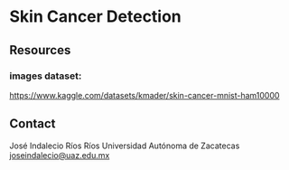# Skin Cancer Detection
## Resources
### images dataset:
https://www.kaggle.com/datasets/kmader/skin-cancer-mnist-ham10000

## Contact
José Indalecio Ríos Ríos
Universidad Autónoma de Zacatecas
joseindalecio@uaz.edu.mx
